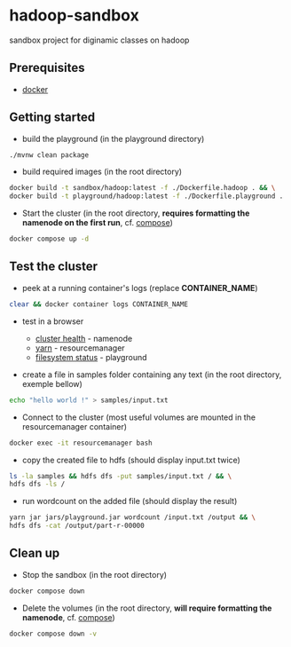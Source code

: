 # hadoop-sandbox

sandbox project for diginamic classes on hadoop

## Prerequisites

- [docker](https://docs.docker.com/install/)

## Getting started

- build the playground (in the playground directory)

```bash
./mvnw clean package
```

- build required images (in the root directory)

```bash
docker build -t sandbox/hadoop:latest -f ./Dockerfile.hadoop . && \
docker build -t playground/hadoop:latest -f ./Dockerfile.playground .
```

- Start the cluster (in the root directory, **requires formatting the namenode on the first run**, cf. [compose](./docker-compose.yml))

```bash
docker compose up -d
```

## Test the cluster

- peek at a running container's logs (replace **CONTAINER_NAME**)

```bash
clear && docker container logs CONTAINER_NAME
```

- test in a browser
  - [cluster health](http://localhost:9870) - namenode
  - [yarn](http://localhost:8088) - resourcemanager
  - [filesystem status](http://localhost:3141/status) - playground

- create a file in samples folder containing any text (in the root directory, exemple bellow)

```bash
echo "hello world !" > samples/input.txt
```

- Connect to the cluster (most useful volumes are mounted in the resourcemanager container)

```bash
docker exec -it resourcemanager bash 
```

- copy the created file to hdfs (should display input.txt twice)

```bash
ls -la samples && hdfs dfs -put samples/input.txt / && \
hdfs dfs -ls /
```

- run wordcount on the added file (should display the result)

```bash
yarn jar jars/playground.jar wordcount /input.txt /output && \
hdfs dfs -cat /output/part-r-00000
```

## Clean up

- Stop the sandbox (in the root directory)

```bash
docker compose down
```

- Delete the volumes (in the root directory, **will require formatting the namenode**, cf. [compose](./docker-compose.yml))

```bash
docker compose down -v
```
